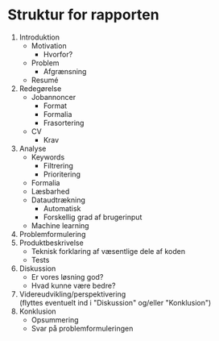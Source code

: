 Struktur for rapporten
======================

1.  Introduktion
    +   Motivation
        +   Hvorfor?
    +   Problem
        +   Afgrænsning
    +   Resumé
2.  Redegørelse
    +   Jobannoncer
        +   Format
        +   Formalia
        +   Frasortering
    +   CV
        +   Krav
3.  Analyse
    +   Keywords
        +   Filtrering
        +   Prioritering
    +   Formalia
    +   Læsbarhed
    +   Dataudtrækning
        +   Automatisk
        +   Forskellig grad af brugerinput
    +   Machine learning
4.  Problemformulering
5.  Produktbeskrivelse
    +   Teknisk forklaring af væsentlige dele af koden
    +   Tests
6.  Diskussion
    +   Er vores løsning god?
    +   Hvad kunne være bedre?
7.  Videreudvikling/perspektivering  
    (flyttes eventuelt ind i "Diskussion" og/eller "Konklusion")
8.  Konklusion
    +   Opsummering
    +   Svar på problemformuleringen
